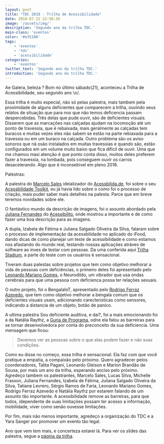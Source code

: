 ```yaml
---
layout: post
title: "TDC 2018 - Trilha de Acessibilidade"
date: 2018-07-22 22:50:28
image: '/assets/img/'
description: 'Segundo ano da trilha TDC.'
main-class: 'eventos'
color: '#e35100'
tags: 
    - 'eventos'
    - 'tdc'
    - 'acessibilidade'
categories:
    - 'eventos'
twitter_text: 'Segundo ano da trilha TDC.'
introduction: 'Segundo ano da trilha TDC.'
---
```


Ae Galera, beleza ? Bom no último sábado(21), aconteceu a Trilha de Acessibilidade, seu segundo ano \o/.


Essa trilha é muito especial, não só pelas palestra, mais tambem pela proximidade de alguns deficientes que comparecem a trilha, ouvindo seus relatos de situação que para nos que não temos deficencia passam despercebidas. Três delas que pude ouvir, são de deficientes visuais. Disserem que as marcações nas calçadas ajudam na locomoção até um ponto de travessia, que é rebaixada, mais geralmente as calçadas tem buracos e muitas vezes eles não sabem se estão na parte rebiaxada para a travessia ou em um buraco na calçada. Outro problema são os aviso sonoros que nã osão instalados em muitas travessias e quando são, estão configurados em um volume muito baixo que fica dificil de ouvir. Uma que me chamou masi atenção é que ponto conta disso, muitos deles preferem fazer a travessia, na lombada, pois conseguem ouvir os carros desacelerando. Algo que é inconsebivel em pleno 2018.

Palestras:

A palestra do [Marcelo Sales](https://uxdesign.blog.br/@msales) ideializador do [Acessbilida.de](http://acessibilida.de), foi sobre o seu [Acessbilidade Toolkit](http://guia-wcag.com), eu já havia lido sobre o como foi o processo de criação, mais puder saber mais detalhes na palesta. Parce que em breve teremos novidades sobre ele.

O fantástico mundo da descrição de imagens, foi o assunto abordado pela [Juliana Fernandes](https://twitter.com/@julianafrost) do [Acessibilito](https://medium.com/acessibilito/), onde mostrou a importante e de como fazer uma boa descrição para as imagens.


A dupla, Izabela de Fátima e Juliana Salgado Oliveira da Silva, falaram sobre o processo de implementação da acessbilidade no aplicado do iFood, dando dicas de como planejar um teste de acessibilidade e como estamos nos afastando do mundo real, testando nossas aplicações atráves de software ao inves de testar com pessoas. Da uma conferida aqui [Trilha Stadium](https://www.eventials.com/Globalcode/tdc-sp-2018-stadium-sabado-4/), a parte do teste com os usuários é sensacional. 

Tiveram duas palestas sobre projetos que tem como objetivo melhorar a vida de pessoas com deficiências, o primeiro deles foi apresentado pelo [Leonardo Mariano Gomes](http://www.labxxx.com.br), o Neurodildo, um vibrador que usa ondas cerebrais para que uma pessoa com deficienca possa ter relações sexuais.

O outro projeto, foi o BengalaIoT, apresentado pelo [Rodrigo Ferraz Azevedo](https://twitter.com/@rodrigofazevedo), que tem como objetivo melhorar a bengala comum que os deficientes visuais usam, adicionando carecteristicas como sensores, indicando a distancia de um objeto, botão de panico. 

A ultima palestra Sou deficiente auditiva, e dai?, foi a mais emocionando foi a da Natália Raythz, a [Guria de Programa](https://twitter.com/guriadeprograma), odne ela falou as barreiras para se tornar desenvolvedora por conta do preconceito da sua deficiencia. Uma mensagem que ficou: 

> Devemos ver as pessoas sobre o que elas podem fazer e não suas condições.



Como eu disse no começo, essa trilha é sensacional. Ela faz com que você pratique a empatia, a compaixão pelo próximo. Quero agradecer pelos coordenadores, Talita Pagani, Leonardo Gleison e Marlon Brandão de Sousa, por mais um ano da trilha, esperando anciso pelo próximo. Agredeço tambem os palestrantes, Marcelo Sales, Lucas Silva, Michelle Frasson, Juliana Fernandes, Izabela de Fátima, Juliana Salgado Oliveira da Silva, Tatiane Levrero, Sérgio Ramos de Faria, Leonardo Mariano Gomes, Rodrigo Ferraz Azevedo e Natália Raythz por estarem falando de um assunto tão importante. A acessibilidade remove as barreiras, para que todos, idependente de suas limitações possam ter acesso a informação, mobilidade, viver como senão ouvesse limitações.

Por fim, mais não menos importante, agredeço a organização do TDC e a Yara Sanger por promover um evento tão legal.


Ano que vem tem mais, e concerteza estarei lá. Para ver os slides das palestra, segue a [página da trilha](http://www.thedevelopersconference.com.br/tdc/2018/saopaulo/trilha-acessibilidade).